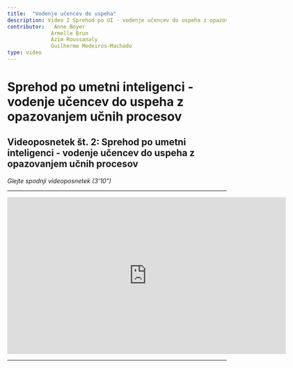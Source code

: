 ```yaml
---
title:  "Vodenje učencev do uspeha"
description: Video 2 Sprehod po UI - vodenje učencev do uspeha z opazovanjem učnih procesov
contributor:   Anne Boyer
              Armelle Brun
              Azim Roussanaly
              Guilherme Medeiros-Machado
type: video
---
```

# Sprehod po umetni inteligenci - vodenje učencev do uspeha z opazovanjem učnih procesov
## Videoposnetek št. 2: Sprehod po umetni inteligenci - vodenje učencev do uspeha z opazovanjem učnih procesov
*Glejte spodnji videoposnetek (3'10")*

----------
<center><iframe width="640" height="360" src="https://www.youtube.com/embed/ESx1tF64iZk?rel=0&showinfo=0&cc_load_policy=1&hl=fr&modestbranding=1" frameborder="0" allowfullscreen></iframe></center>

-----------
